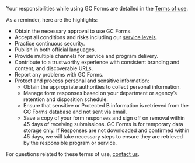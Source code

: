 Your responsibilities while using GC Forms are detailed in the [Terms of use](/en/terms-of-use).

As a reminder, here are the highlights:

- Obtain the necessary approval to use GC Forms.
- Accept all conditions and risks including our [service levels](/en/sla).
- Practice continuous security.
- Publish in both official languages.
- Provide multiple channels for service and program delivery.
- Contribute to a trustworthy experience with consistent branding and content, and discoverable URLs.
- Report any problems with GC Forms.
- Protect and process personal and sensitive information: &nbsp;
  - Obtain the appropriate authorities to collect personal information.
  - Manage form responses based on your department or agency’s retention and disposition schedule.
  - Ensure that sensitive or Protected B information is retrieved from the GC Forms database and not sent via email.
  - Save a copy of your form responses and sign off on removal within 45 days of receiving submissions. GC Forms is for temporary data storage only. If Responses are not downloaded and confirmed within 45 days, we will take necessary steps to ensure they are retrieved by the responsible program or service.

For questions related to these terms of use, [contact us](/en/contact).
